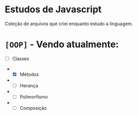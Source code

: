 # Estudos de Javascript
Coleção de arquivos que criei enquanto estudo a linguagem.

# ` [OOP] ` - Vendo atualmente:
- [ ] Classes
- - [X] Métodos
- - [ ] Herança
- - [ ] Polimorfismo
- - [ ] Composição
